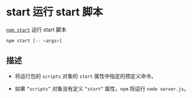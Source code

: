 # start 运行 start 脚本

[`npm start`](https://docs.npmjs.com/cli/v10/commands/npm-start) 运行 start 脚本

```bash
npm start [-- <args>]
```

## 描述

- 将运行包的 `scripts` 对象的 `start` 属性中指定的预定义命令。

- 如果 `“scripts”` 对象没有定义 `“start”` 属性，`npm` 将运行 `node server.js`。
